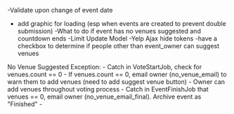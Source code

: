 -Validate upon change of event date
- add graphic for loading (esp when events are created to prevent double submission)
-What to do if event has no venues suggested and countdown ends
-Limit Update Model
-Yelp Ajax hide tokens
-have a checkbox to determine if people other than event_owner can suggest venues


No Venue Suggested Exception:
	- Catch in VoteStartJob, check for venues.count == 0
	- If venues.count == 0, email owner (no_venue_email) to warn them to add venues (need to add suggest venue button)
	- Owner can add venues throughout voting process
	- Catch in EventFinishJob that venues == 0, email owner (no_venue_email_final).  Archive event as "Finished"
	- 